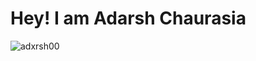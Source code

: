 <h1>Hey! I am Adarsh Chaurasia</h1>

<p align="left"> <img src="https://komarev.com/ghpvc/?username=adxrsh00&label=Profile%20views&color=0e75b6&style=flat" alt="adxrsh00" /> </p>
